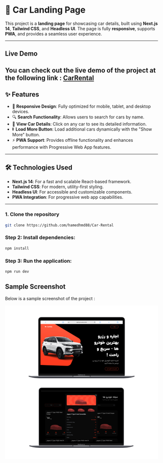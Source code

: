 # 🚗 Car Landing Page

This project is a **landing page** for showcasing car details, built using **Next.js 14**, **Tailwind CSS**, and **Headless UI**. The page is fully **responsive**, supports **PWA**, and provides a seamless user experience.

---
## Live Demo
You can check out the live demo of the project at the following link : [CarRental](https://carland-website.vercel.app/)
---

## ✨ **Features**

- 📱 **Responsive Design**: Fully optimized for mobile, tablet, and desktop devices.
- 🔍 **Search Functionality**: Allows users to search for cars by name.
- 🔗 **View Car Details**: Click on any car to see its detailed information.
- ⏬ **Load More Button**: Load additional cars dynamically with the "Show More" button.
- ⚡ **PWA Support**: Provides offline functionality and enhances performance with Progressive Web App features.

---

## 🛠 **Technologies Used**

- **Next.js 14**: For a fast and scalable React-based framework.
- **Tailwind CSS**: For modern, utility-first styling.
- **Headless UI**: For accessible and customizable components.
- **PWA Integration**: For progressive web app capabilities.

---

### 1. Clone the repository

```bash
git clone https://github.com/hamedhmd88/Car-Rental
```
### Step 2: Install dependencies:
```bash
npm install
```

### Step 3: Run the application:
```bash
npm run dev
```
## Sample Screenshot
Below is a sample screenshot of the project :

 ![project](/public/project.jpg)


